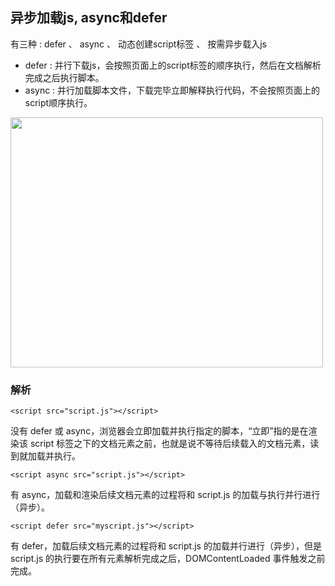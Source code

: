 ## 异步加载js, async和defer

有三种 : defer  、  async  、  动态创建script标签  、  按需异步载入js

+ defer : 并行下载js，会按照页面上的script标签的顺序执行，然后在文档解析完成之后执行脚本。
+ async : 并行加载脚本文件，下载完毕立即解释执行代码，不会按照页面上的script顺序执行。

<img src="https://sfault-image.b0.upaiyun.com/215/179/2151798436-59da4801c6772_articlex" height="400" width="500">

### 解析

`<script src="script.js"></script>`

没有 defer 或 async，浏览器会立即加载并执行指定的脚本，“立即”指的是在渲染该 script 标签之下的文档元素之前，也就是说不等待后续载入的文档元素，读到就加载并执行。

`<script async src="script.js"></script>`

有 async，加载和渲染后续文档元素的过程将和 script.js 的加载与执行并行进行（异步）。

`<script defer src="myscript.js"></script>`

有 defer，加载后续文档元素的过程将和 script.js 的加载并行进行（异步），但是 script.js 的执行要在所有元素解析完成之后，DOMContentLoaded 事件触发之前完成。

